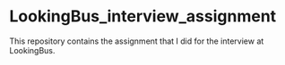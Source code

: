# LookingBus_interview_assignment
This repository contains the assignment that I did for the interview at LookingBus.
